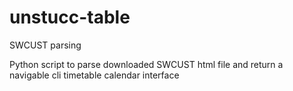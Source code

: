 # unstucc-table
SWCUST parsing

Python script to parse downloaded SWCUST html file and return a navigable cli timetable calendar interface

